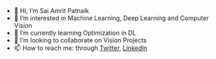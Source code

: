 - 👋 Hi, I’m Sai Amrit Patnaik
- 👀 I’m interested in Machine Learning, Deep Learning  and Computer Vision
- 🌱 I’m currently learning Optimization in DL
- 💞️ I’m looking to collaborate on Vision Projects
- 📫 How to reach me: through [Twitter](https://twitter.com/SaiAmritPatnaik), [LinkedIn](https://www.linkedin.com/in/sai-amrit-patnaik/)

<!---
sai-amrit/sai-amrit is a ✨ special ✨ repository because its `README.md` (this file) appears on your GitHub profile.
You can click the Preview link to take a look at your changes.
--->
